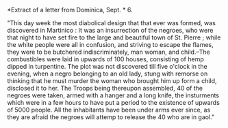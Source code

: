 *Extract of a letter from Dominica, Sept.
                        * 6."This day week the most diabolical design that that ever was formed, was
                    discovered in Martinico : It was an insurrection of the negroes, who were
                    that night to have set fire to the large and beautiful town of St.
                    Pierre ; while the white people were all in confusion, and striving to
                    escape the flames, they were to be butchered indiscriminately, man
                    woman, and child.–The combustibles were laid in upwards of 100
                    houses, consisting of hemp dipped in turpentine. The plot was
                    not discovered till five o'clock in the evening, when a negro belonging to an old lady, stung with remorse on thinking that
                    he must murder the woman who brought him up form a child, disclosed it to
                    her. The Troops being thereupon assembled, 40 of the negroes were
                    taken, armed with a hanger and a long knife, the insturments which were in
                    a few hours to have put a period to the existence of upwards of 5000 people. All the inhabitants have been under arms ever
                    since, as they are afraid the negroes will attemp to release the 40 who are
                    in gaol."